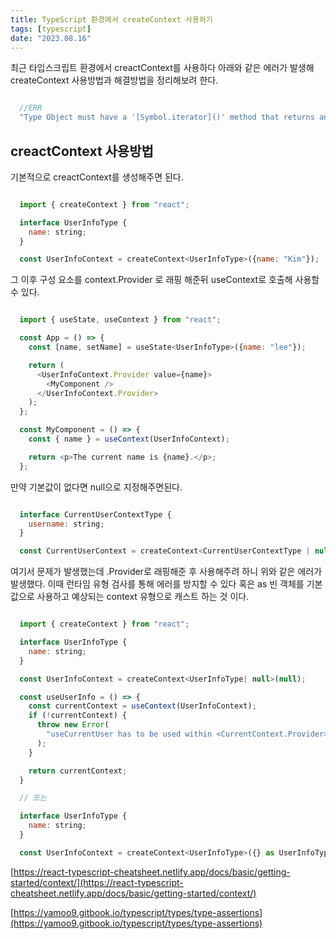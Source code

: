 ```yaml
---
title: TypeScript 환경에서 createContext 사용하기
tags: [typescript]
date: "2023.08.16"
---
```

최근 타입스크립트 환경에서 creactContext를 사용하다 아래와 같은 에러가 발생해 createContext 사용방법과 해결방법을 정리해보려 한다.

```javascript

  //ERR
  "Type Object must have a '[Symbol.iterator]()' method that returns an iterator."


```
## creactContext 사용방법 

기본적으로 creactContext를 생성해주면 된다.

```javascript

  import { createContext } from "react";

  interface UserInfoType {
    name: string;
  }

  const UserInfoContext = createContext<UserInfoType>({name: "Kim"});


```
그 이후 구성 요소를 context.Provider 로 래핑 해준뒤 useContext로 호출해 사용할 수 있다.

```javascript

  import { useState, useContext } from "react";

  const App = () => {
    const [name, setName] = useState<UserInfoType>({name: "lee"});

    return (
      <UserInfoContext.Provider value={name}>
        <MyComponent />
      </UserInfoContext.Provider>
    );
  };

  const MyComponent = () => {
    const { name } = useContext(UserInfoContext);

    return <p>The current name is {name}.</p>;
  };


```
만약 기본값이 없다면 null으로 지정해주면된다.

```javascript

  interface CurrentUserContextType {
    username: string;
  }

  const CurrentUserContext = createContext<CurrentUserContextType | null>(null);


```
여기서 문제가 발생했는데 .Provider로 래핑해준 후 사용해주려 하니 위와 같은 에러가 발생했다. 이때 런타임 유형 검사를 통해 에러를 방지할 수 있다 혹은 as 빈 객체를 기본값으로 사용하고 예상되는 context 유형으로 캐스트 하는 것 이다.

```javascript

  import { createContext } from "react";

  interface UserInfoType {
    name: string;
  }

  const UserInfoContext = createContext<UserInfoType| null>(null);

  const useUserInfo = () => {
    const currentContext = useContext(UserInfoContext);
    if (!currentContext) {
      throw new Error(
        "useCurrentUser has to be used within <CurrentContext.Provider>"
      );
    }

    return currentContext;
  }

  // 또는 

  interface UserInfoType {
    name: string;
  }

  const UserInfoContext = createContext<UserInfoType>({} as UserInfoType);


```
[https://react-typescript-cheatsheet.netlify.app/docs/basic/getting-started/context/](https://react-typescript-cheatsheet.netlify.app/docs/basic/getting-started/context/) 

[https://yamoo9.gitbook.io/typescript/types/type-assertions](https://yamoo9.gitbook.io/typescript/types/type-assertions) 
